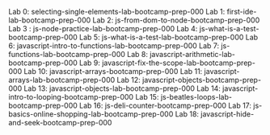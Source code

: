 Lab 0: selecting-single-elements-lab-bootcamp-prep-000
Lab 1: first-ide-lab-bootcamp-prep-000
Lab 2: js-from-dom-to-node-bootcamp-prep-000
Lab 3	: js-node-practice-lab-bootcamp-prep-000
Lab 4: js-what-is-a-test-bootcamp-prep-000
Lab 5: js-what-is-a-test-lab-bootcamp-prep-000
Lab 6: javascript-intro-to-functions-lab-bootcamp-prep-000
Lab 7: js-functions-lab-bootcamp-prep-000
Lab 8: javascript-arithmetic-lab-bootcamp-prep-000
Lab 9: javascript-fix-the-scope-lab-bootcamp-prep-000
Lab 10: javascript-arrays-bootcamp-prep-000
Lab 11: javascript-arrays-lab-bootcamp-prep-000
Lab 12: javascript-objects-bootcamp-prep-000
Lab 13: javascript-objects-lab-bootcamp-prep-000
Lab 14: javascript-intro-to-looping-bootcamp-prep-000
Lab 15: js-beatles-loops-lab-bootcamp-prep-000
Lab 16: js-deli-counter-bootcamp-prep-000
Lab 17: js-basics-online-shopping-lab-bootcamp-prep-000
Lab 18: javascript-hide-and-seek-bootcamp-prep-000
	
